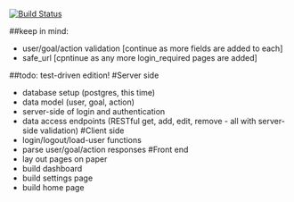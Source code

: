 [![Build Status](https://travis-ci.org/z-keith/maragi.svg?branch=tdd-rewrite)](https://travis-ci.org/z-keith/maragi)

##keep in mind:
-	user/goal/action validation [continue as more fields are added to each]
-	safe_url [cpntinue as any more login_required pages are added]

##todo: test-driven edition!
#Server side
-	database setup (postgres, this time)
-	data model (user, goal, action)
-	server-side of login and authentication
-	data access endpoints (RESTful get, add, edit, remove - all with server-side validation)
#Client side
-	login/logout/load-user functions
-	parse user/goal/action responses
#Front end
-	lay out pages on paper
-	build dashboard
-	build settings page
-	build home page

